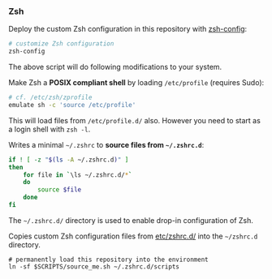 ### Zsh

Deploy the custom Zsh configuration in this repository with
[zsh-config](bin/zsh-config):

```bash
# customize Zsh configuration
zsh-config
```

The above script will do following modifications to your system.

Make Zsh a **POSIX compliant shell** by loading `/etc/profile` (requires Sudo):

```bash
# cf. /etc/zsh/zprofile
emulate sh -c 'source /etc/profile'
```

This will load files from `/etc/profile.d/` also. However you need to start as a
login shell with `zsh -l`.

Writes a minimal `~/.zshrc` to **source files from `~/.zshrc.d`**:

```bash
if ! [ -z "$(ls -A ~/.zshrc.d)" ]
then
	for file in `\ls ~/.zshrc.d/*`
	do
  		source $file
	done
fi
```

The `~/.zshrc.d/` directory is used to enable drop-in configuration of Zsh. 

Copies custom Zsh configuration files from [etc/zshrc.d/](etc/zshrc.d) into
the `~/zshrc.d` directory.

```
# permanently load this repository into the environment
ln -sf $SCRIPTS/source_me.sh ~/.zshrc.d/scripts
```
